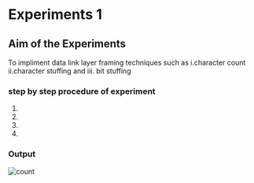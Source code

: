# Experiments 1
## Aim of the Experiments
To impliment data link layer framing techniques such as
i.character count ii.character stuffing and iii. bit stuffing

### step by step procedure of experiment
1.
2.
3.
4.


### Output

![count](boxes.jpg)
